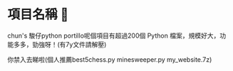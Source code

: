 # 項目名稱 🚀

chun's 駿仔python portillo呢個項目有超過200個 Python 檔案，規模好大，功能多多，勁強呀！(有7y文件請解壓)

你禁入去睇啦(個人推薦best5chess.py minesweeper.py my_website.7z)

